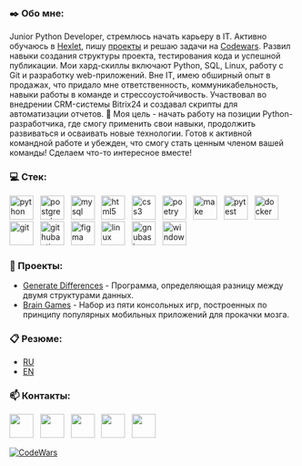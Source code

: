 ### :black_nib: Обо мне:
Junior Python Developer, стремлюсь начать карьеру в IT. Активно обучаюсь в [Hexlet](<https://ru.hexlet.io/u/md-shka>), пишу [проекты](<https://github.com/MD-shka?tab=repositories&q=&type=&language=&sort=stargazers>) и решаю задачи на [Codewars](<https://www.codewars.com/users/MD-shka>). Развил навыки создания структуры проекта, тестирования кода и успешной публикации. Мои хард-скиллы включают Python, SQL, Linux, работу с Git и разработку web-приложений. Вне IT, имею обширный опыт в продажах, что придало мне ответственность, коммуникабельность, навыки работы в команде и стрессоустойчивость. Участвовал во внедрении CRM-системы Bitrix24 и создавал скрипты для автоматизации отчетов. :dart: Моя цель - начать работу на позиции Python-разработчика, где смогу применить свои навыки, продолжить развиваться и осваивать новые технологии. Готов к активной командной работе и убежден, что смогу стать ценным членом вашей команды! Сделаем что-то интересное вместе!

### :computer: Cтек:
[<img src="https://cdn.simpleicons.org/python" title="python" alt="python" height="42" width="42" style="pointer-events: none;">](#)
![]()
![]()<!--[<img src="https://cdn.simpleicons.org/django" title="django" alt="django" height="42" width="42" style="pointer-events: none;">](#)
![]()
![]()
[<img src="https://cdn.simpleicons.org/flask" title="flask" alt="flask" height="42" width="42" style="pointer-events: none;">](#)
![]()
![]()
[<img src="https://cdn.simpleicons.org/fastapi" title="fastapi" alt="fastapi" height="42" width="42" style="pointer-events: none;">](#)
![]()
![]()-->
[<img src="https://cdn.simpleicons.org/postgresql" title="postgresql" alt="postgresql" height="42" width="42" style="pointer-events: none;">](#)
![]()
![]()
[<img src="https://cdn.simpleicons.org/mysql" title="mysql" alt="mysql" height="42" width="42" style="pointer-events: none;">](#)
![]()
![]()
[<img src="https://cdn.simpleicons.org/html5" title="html5" alt="html5" height="42" width="42" style="pointer-events: none;">](#)
![]()
![]()
[<img src="https://cdn.simpleicons.org/css3" title="css3" alt="css3" height="42" width="42" style="pointer-events: none;">](#)
![]()
![]()
[<img src="https://cdn.simpleicons.org/poetry" title="poetry" alt="poetry" height="42" width="42" style="pointer-events: none;">](#)
![]()
![]()
[<img src="https://cdn.simpleicons.org/make" title="make" alt="make" height="42" width="42" style="pointer-events: none;">](#)
![]()
![]()
[<img src="https://cdn.simpleicons.org/pytest" title="pytest" alt="pytest" height="42" width="42" style="pointer-events: none;">](#)
![]()
![]()
[<img src="https://cdn.simpleicons.org/docker" title="docker" alt="docker" height="42" width="42" style="pointer-events: none;">](#)
![]()
![]()
[<img src="https://cdn.simpleicons.org/git" title="git" alt="git" height="42" width="42" style="pointer-events: none;">](#)
![]()
![]()
[<img src="https://cdn.simpleicons.org/githubactions" title="githubactions" alt="githubactions" height="42" width="42" style="pointer-events: none;">](#)
![]()
![]()
[<img src="https://cdn.simpleicons.org/figma" title="figma" alt="figma" height="42" width="42" style="pointer-events: none;">](#)
![]()
![]()
[<img src="https://cdn.simpleicons.org/linux" title="linux" alt="linux" height="42" width="42" style="pointer-events: none;">](#)
![]()
![]()
[<img src="https://cdn.simpleicons.org/gnubash" title="gnubash" alt="gnubash" height="42" width="42" style="pointer-events: none;">](#)
![]()
![]()
[<img src="https://cdn.simpleicons.org/windows" title="windows" alt="windows" height="42" width="42" style="pointer-events: none;">](#)


### :floppy_disk: Проекты:
* [Generate Differences](<https://github.com/MD-shka/Generate-Differences>) - Программа, определяющая разницу между двумя структурами данных.
* [Brain Games](<https://github.com/MD-shka/Brain-Games>) - Набор из пяти консольных игр, построенных по принципу популярных мобильных приложений для прокачки мозга.


### :clipboard: Резюме:
* [RU](https://career.habr.com/md-shka)
* [EN](https://www.linkedin.com/in/mdshka)


### :mailbox: Контакты:
[<img src="https://cdn.simpleicons.org/telegram" height="42" width="42">](https://t.me/md_shka)
![]()
![]()
[<img src="https://cdn.simpleicons.org/habr" height="42" width="42">](https://career.habr.com/md-shka)
![]()
![]()
[<img src="https://cdn.simpleicons.org/whatsapp" height="42" width="42">](https://wa.me/79219662918)
![]()
![]()
[<img src="https://cdn.simpleicons.org/linkedin" height="42" width="42">](https://www.linkedin.com/in/mdshka/)
![]()
![]()
[<img src="https://cdn.simpleicons.org/gmail" height="42" width="42">](mailto:pe.egorov@gmail.com)


[![CodeWars](https://www.codewars.com/users/MD-shka/badges/small)](https://www.codewars.com/dashboard)
